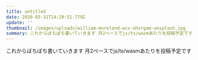 ```yaml
---
title: untitled
date: 2020-03-31T14:20:51.779Z
update: ''
thumbnail: /images/uploads/william-moreland-wcx-ohxrgam-unsplash.jpg
summary: これからぼちぼち書いていきます 月2ペースでjs/ts/wasmあたりを投稿予定です
---
```

これからぼちぼち書いていきます 月2ペースでjs/ts/wasmあたりを投稿予定です